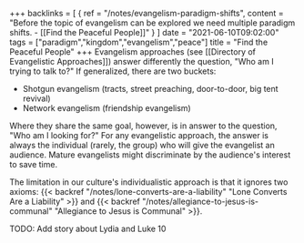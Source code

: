 +++
backlinks = [
{ ref = "/notes/evangelism-paradigm-shifts", content = "Before the topic of evangelism can be explored we need multiple paradigm shifts. - [[Find the Peaceful People]]" }
]
date = "2021-06-10T09:02:00"
tags = ["paradigm","kingdom","evangelism","peace"]
title = "Find the Peaceful People"
+++
Evangelism approaches (see [[Directory of Evangelistic Approaches]]) answer differently the question, "Who am I trying to talk to?" If generalized, there are two buckets:

- Shotgun evangelism (tracts, street preaching, door-to-door, big tent revival)
- Network evangelism (friendship evangelism)

Where they share the same goal, however, is in answer to the question, "Who am I looking for?" For any evangelistic approach, the answer is always the individual (rarely, the group) who will give the evangelist an audience. Mature evangelists might discriminate by the audience's interest to save time.

The limitation in our culture's individualistic approach is that it ignores two axioms: {{< backref "/notes/lone-converts-are-a-liability" "Lone Converts Are a Liability" >}} and {{< backref "/notes/allegiance-to-jesus-is-communal" "Allegiance to Jesus is Communal" >}}.


TODO: Add story about Lydia and Luke 10
